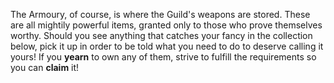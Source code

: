 The Armoury, of course, is where the Guild's weapons are stored. These are all mightily powerful items, granted only to those who prove themselves worthy. Should you see anything that catches your fancy in the collection below, pick it up in order to be told what you need to do to deserve calling it yours! If you **yearn** to own any of them, strive to fulfill the requirements so you can **claim** it!